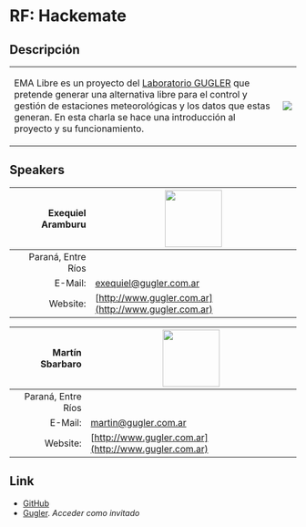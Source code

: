 # RF: Hackemate

## Descripción  
<table>
<tr>
<td>
<p>EMA Libre es un proyecto del <a href="http://www.gugler.com.ar" target="_blank">Laboratorio GUGLER</a> que pretende generar una alternativa libre para el control y gestión de estaciones meteorológicas y los datos que estas generan. En esta charla se hace una introducción al proyecto y su funcionamiento.
</td>
<td>
<a href="http://www.gugler.com.ar" target="_blank"><img src="gugler.png"></a>
</td>
</tr>
</table>

## Speakers
| Exequiel Aramburu					|<img src="exequiel.jpg" style="width: 100px;"/>		|
|---------:						|---								|
|Paraná, Entre Ríos					|								|
|E-Mail:						|[exequiel@gugler.com.ar](mailto:exequiel@gugler.com.ar)	|
|Website:						|[http://www.gugler.com.ar](http://www.gugler.com.ar)		|

| Martín Sbarbaro					|<img src="martin.jpg" style="width: 100px;"/>			|
|---------:						|---								|
|Paraná, Entre Ríos					|								|
|E-Mail:						|[martin@gugler.com.ar](mailto:martin@gugler.com.ar)	|
|Website:						|[http://www.gugler.com.ar](http://www.gugler.com.ar)		|

## Link  
 * [GitHub](https://github.com/ParanaConf/2018.presentations/raw/master/Presentaci%C3%B3n%20EMA%20Libre/Ema_Presentacion.pdf)
 * [Gugler](https://campusvirtual.gugler.com.ar/course/view.php?id=41). *Acceder como invitado*
